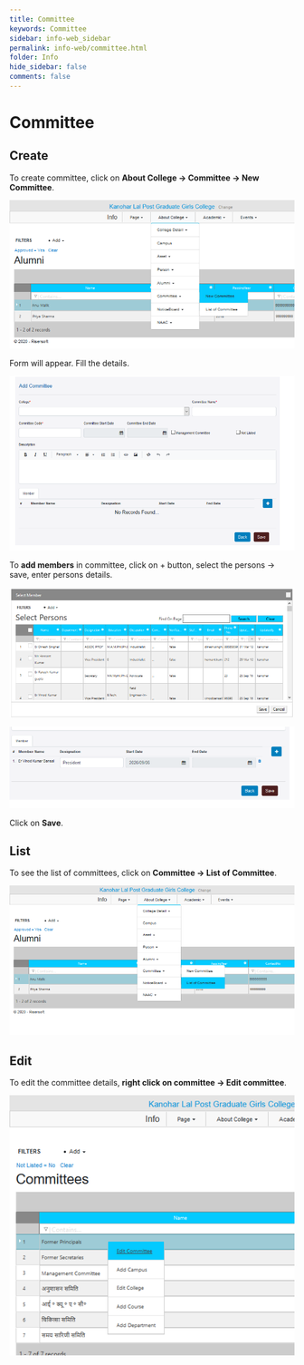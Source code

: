 ```yaml
---
title: Committee
keywords: Committee
sidebar: info-web_sidebar
permalink: info-web/committee.html
folder: Info
hide_sidebar: false
comments: false
---
```


# Committee

## Create

To create committee, click on **About College -> Committee -> New Committee**.

![](/images/newcommittee.png)
 
Form will appear. Fill the details.

![](/images/committeeform.png) 
 
To **add members** in committee, click on + button, select the persons -> save, enter persons details.

![](/images/selectpersons.png)

![](/images/addmember.png)
 
 
Click on **Save**.

## List

To see the list of committees, click on **Committee -> List of Committee**.

![](/images/committeelist.png)
 

## Edit

To edit the committee details, **right click on committee -> Edit committee**.

![](/images/editcommittee.png)
